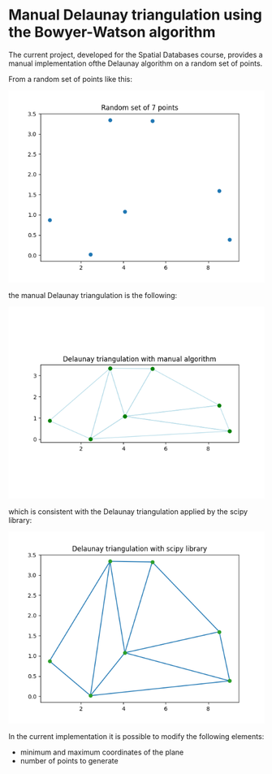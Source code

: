 # Manual Delaunay triangulation using the Bowyer-Watson algorithm

The current project, developed for the Spatial Databases course, provides a manual implementation ofthe Delaunay algorithm on a random set of points.

From a random set of points like this:

![image](examples/orignal_points_set.png)

the manual Delaunay triangulation is the following:

![image](examples/manual_delaunay.png)

which is consistent with the Delaunay triangulation applied by the scipy library:

![image](examples/scipy_delaunay.png)


In the current implementation it is possible to modify the following elements:
- minimum and maximum coordinates of the plane
- number of points to generate
